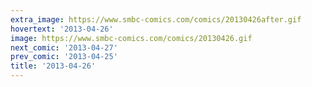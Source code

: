 ```yaml
---
extra_image: https://www.smbc-comics.com/comics/20130426after.gif
hovertext: '2013-04-26'
image: https://www.smbc-comics.com/comics/20130426.gif
next_comic: '2013-04-27'
prev_comic: '2013-04-25'
title: '2013-04-26'
---
```


